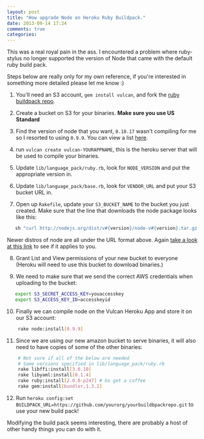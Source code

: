 ```yaml
---
layout: post
title: "How upgrade Node on Heroku Ruby Buildpack."
date: 2013-09-14 17:24
comments: true
categories: 
---
```


This was a real royal pain in the ass. I encountered a problem where
ruby-stylus no longer supported the version of Node that came with the default
ruby build pack.

Steps below are really only for my own reference, if you're interested in
something more detailed please let me know :)

1. You'll need an S3 account, `gem install vulcan`, and fork the [ruby
   buildpack repo][buildpack].

2. Create a bucket on S3 for your binaries. **Make sure you use US Standard**

3. Find the version of node that you want, `0.10.17` wasn't compiling
   for me so I resorted to using `0.9.9`. You can view a list [here][node-versions].

4. run `vulcan create vulcan-YOURAPPNAME`, this is the heroku server that will
   be used to compile your binaries.

5. Update `lib/language_pack/ruby.rb`, look for `NODE_VERSION` and put the
   appropriate version in.

6. Update `lib/language_pack/base.rb`, look for `VENDOR_URL` and put your S3
   bucket URL in.

7. Open up `Rakefile`, update your `S3_BUCKET_NAME` to the bucket you just
   created.  Make sure that the line that downloads the node package looks 
   like this:

``` ruby
   sh "curl http://nodejs.org/dist/v#{version}/node-v#{version}.tar.gz -s -o - | tar vzxf -"
```

   Newer distros of node are all under the URL format above. Again [take a
   look at this link][node-versions] to see if it applies to you.

8. Grant List and View permissions of your new bucket to everyone (Heroku will
   need to use this bucket to download binaries.)

9. We need to make sure that we send the correct AWS credentials when uploading 
   to the bucket:

``` bash
   export S3_SECRET_ACCESS_KEY=youaccesskey
   export S3_ACCESS_KEY_ID=accesskeyid
```

10. Finally we can compile node on the Vulcan Heroku App and store it on our
    S3 account:

``` bash
    rake node:install[0.9.9]
```

11. Since we are using our new amazon bucket to serve binaries, it will also
    need to have copies of some of the other binaries:

``` bash
    # Not sure if all of the below are needed
    # Same versions specified in lib/language_pack/ruby.rb
    rake libffi:install[3.0.10]
    rake libyaml:install[0.1.4]
    rake ruby:install[2.0.0-p247] # Go get a coffee
    rake gem:install[bundler,1.3.2]
```

12. Run `heroku config:set BUILDPACK_URL=https://github.com/yourorg/yourbuildbpackrepo.git`
    to use your new build pack!

Modifying the build pack seems interesting, there are probably a host of other
handy things you can do with it.

[buildpack]: https://github.com/heroku/heroku-buildpack-ruby
[node-versions]: http://nodejs.org/dist/
